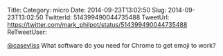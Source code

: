 Title: 
Category: micro
Date: 2014-09-23T13:02:50
Slug: 2014-09-23T13:02:50
TwitterId: 514399490044735488
TweetUrl: https://twitter.com/mark_philpot/status/514399490044735488
ReTweetUser: 

[@caseyliss](https://twitter.com/caseyliss) What software do you need for Chrome to get emoji to work?